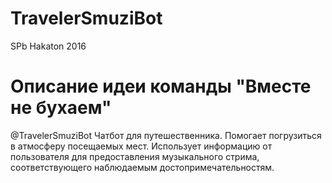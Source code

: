 # TravelerSmuziBot
SPb Hakaton 2016

# Описание идеи команды "Вместе не бухаем"
@TravelerSmuziBot
Чатбот для путешественника. Помогает погрузиться в атмосферу посещаемых мест. Использует информацию от пользователя для предоставления музыкального стрима, соответствующего наблюдаемым достопримечательностям.